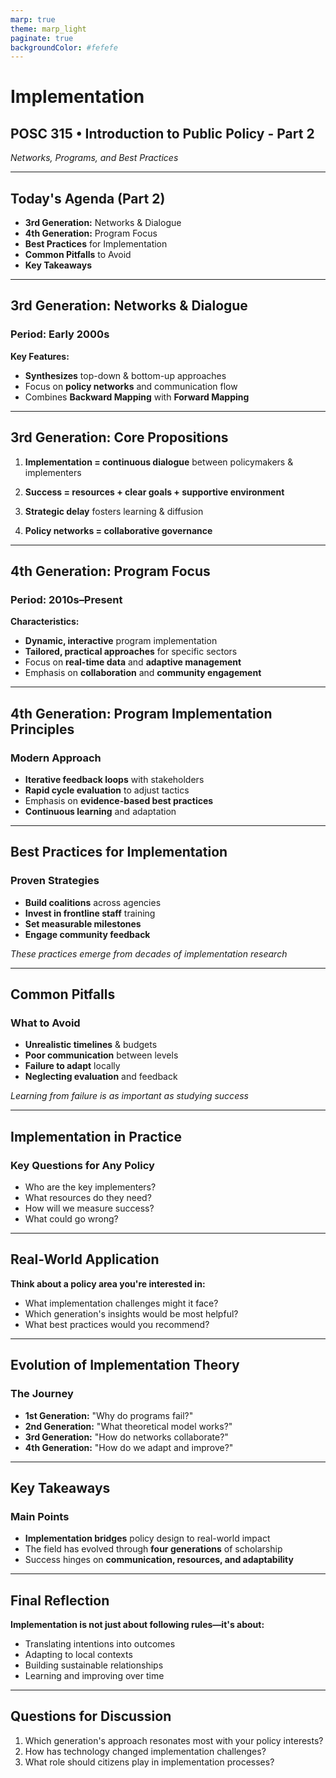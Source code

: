 ```yaml
---
marp: true
theme: marp_light
paginate: true
backgroundColor: #fefefe
---
```


# Implementation

## POSC 315 • Introduction to Public Policy - Part 2

*Networks, Programs, and Best Practices*

---

## Today's Agenda (Part 2)

- **3rd Generation:** Networks & Dialogue
- **4th Generation:** Program Focus
- **Best Practices** for Implementation
- **Common Pitfalls** to Avoid
- **Key Takeaways**

---

## 3rd Generation: Networks & Dialogue

### Period: Early 2000s

**Key Features:**

- **Synthesizes** top-down & bottom-up approaches
- Focus on **policy networks** and communication flow
- Combines **Backward Mapping** with **Forward Mapping**

---

## 3rd Generation: Core Propositions

1. **Implementation = continuous dialogue** between policymakers & implementers

2. **Success = resources + clear goals + supportive environment**

3. **Strategic delay** fosters learning & diffusion

4. **Policy networks = collaborative governance**

---

## 4th Generation: Program Focus

### Period: 2010s–Present

**Characteristics:**

- **Dynamic, interactive** program implementation
- **Tailored, practical approaches** for specific sectors
- Focus on **real-time data** and **adaptive management**
- Emphasis on **collaboration** and **community engagement**

---

## 4th Generation: Program Implementation Principles

### Modern Approach

- **Iterative feedback loops** with stakeholders
- **Rapid cycle evaluation** to adjust tactics
- Emphasis on **evidence-based best practices**
- **Continuous learning** and adaptation

---

## Best Practices for Implementation

### Proven Strategies

- **Build coalitions** across agencies
- **Invest in frontline staff** training
- **Set measurable milestones**
- **Engage community feedback**

*These practices emerge from decades of implementation research*

---

## Common Pitfalls

### What to Avoid

- **Unrealistic timelines** & budgets
- **Poor communication** between levels
- **Failure to adapt** locally
- **Neglecting evaluation** and feedback

*Learning from failure is as important as studying success*

---

## Implementation in Practice

### Key Questions for Any Policy

- Who are the key implementers?
- What resources do they need?
- How will we measure success?
- What could go wrong?

---

## Real-World Application

**Think about a policy area you're interested in:**

- What implementation challenges might it face?
- Which generation's insights would be most helpful?
- What best practices would you recommend?

---

## Evolution of Implementation Theory

### The Journey

- **1st Generation:** "Why do programs fail?"
- **2nd Generation:** "What theoretical model works?"
- **3rd Generation:** "How do networks collaborate?"
- **4th Generation:** "How do we adapt and improve?"

---

## Key Takeaways

### Main Points

- **Implementation bridges** policy design to real-world impact
- The field has evolved through **four generations** of scholarship
- Success hinges on **communication, resources, and adaptability**

---

## Final Reflection

**Implementation is not just about following rules—it's about:**

- Translating intentions into outcomes
- Adapting to local contexts
- Building sustainable relationships
- Learning and improving over time

---

## Questions for Discussion

1. Which generation's approach resonates most with your policy interests?
2. How has technology changed implementation challenges?
3. What role should citizens play in implementation processes?
